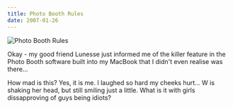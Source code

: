 ```yaml
---
title: Photo Booth Rules
date: 2007-01-26
---
```


![Photo Booth Rules](https://source.unsplash.com/-m88z7ily-w/1600x900)

Okay - my good friend Lunesse just informed me of the killer feature in the Photo Booth software built into my MacBook that I didn't even realise was there...

How mad is this? Yes, it is me. I laughed so hard my cheeks hurt... W is shaking her head, but still smiling just a little. What is it with girls dissapproving of guys being idiots?